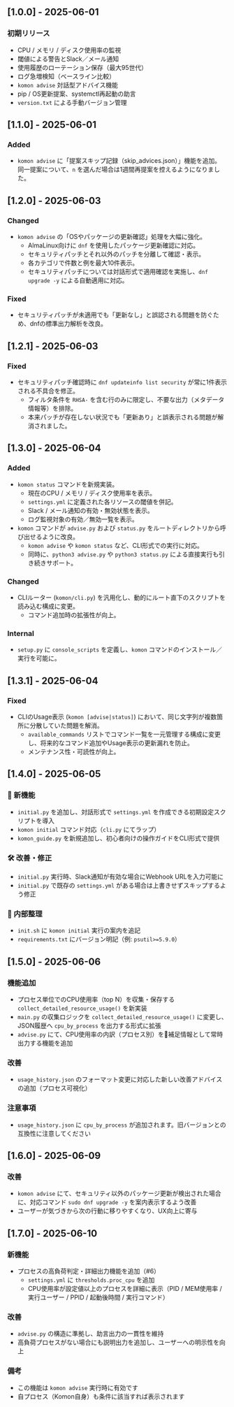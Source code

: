## [1.0.0] - 2025-06-01
### 初期リリース
- CPU / メモリ / ディスク使用率の監視
- 閾値による警告とSlack／メール通知
- 使用履歴のローテーション保存（最大95世代）
- ログ急増検知（ベースライン比較）
- `komon advise` 対話型アドバイス機能
- pip / OS更新提案、systemctl再起動の助言
- `version.txt` による手動バージョン管理

## [1.1.0] - 2025-06-01
### Added
- `komon advise` に「提案スキップ記録（skip_advices.json）」機能を追加。
  同一提案について、`n` を選んだ場合は1週間再提案を控えるようになりました。

## [1.2.0] - 2025-06-03
### Changed
- `komon advise` の「OSやパッケージの更新確認」処理を大幅に強化。
  - AlmaLinux向けに `dnf` を使用したパッケージ更新確認に対応。
  - セキュリティパッチとそれ以外のパッチを分離して確認・表示。
  - 各カテゴリで件数と例を最大10件表示。
  - セキュリティパッチについては対話形式で適用確認を実施し、`dnf upgrade -y` による自動適用に対応。

### Fixed
- セキュリティパッチが未適用でも「更新なし」と誤認される問題を防ぐため、dnfの標準出力解析を改良。

## [1.2.1] - 2025-06-03
### Fixed
- セキュリティパッチ確認時に `dnf updateinfo list security` が常に1件表示される不具合を修正。
  - フィルタ条件を `RHSA-` を含む行のみに限定し、不要な出力（メタデータ情報等）を排除。
  - 本来パッチが存在しない状況でも「更新あり」と誤表示される問題が解消されました。

## [1.3.0] - 2025-06-04
### Added
- `komon status` コマンドを新規実装。
  - 現在のCPU / メモリ / ディスク使用率を表示。
  - `settings.yml` に定義された各リソースの閾値を併記。
  - Slack / メール通知の有効・無効状態を表示。
  - ログ監視対象の有効／無効一覧を表示。
- `komon` コマンドが `advise.py` および `status.py` をルートディレクトリから呼び出せるように改良。
  - `komon advise` や `komon status` など、CLI形式での実行に対応。
  - 同時に、`python3 advise.py` や `python3 status.py` による直接実行も引き続きサポート。

### Changed
- CLIルーター (`komon/cli.py`) を汎用化し、動的にルート直下のスクリプトを読み込む構成に変更。
  - コマンド追加時の拡張性が向上。

### Internal
- `setup.py` に `console_scripts` を定義し、`komon` コマンドのインストール／実行を可能に。

## [1.3.1] - 2025-06-04
### Fixed
- CLIのUsage表示 (`komon [advise|status]`) において、同じ文字列が複数箇所に分散していた問題を解消。
  - `available_commands` リストでコマンド一覧を一元管理する構成に変更し、将来的なコマンド追加やUsage表示の更新漏れを防止。
  - メンテナンス性・可読性が向上。

## [1.4.0] - 2025-06-05
### 🚀 新機能
- `initial.py` を追加し、対話形式で `settings.yml` を作成できる初期設定スクリプトを導入
- `komon initial` コマンド対応（`cli.py` にてラップ）
- `komon_guide.py` を新規追加し、初心者向けの操作ガイドをCLI形式で提供

### 🛠 改善・修正
- `initial.py` 実行時、Slack通知が有効な場合にWebhook URLを入力可能に
- `initial.py` で既存の `settings.yml` がある場合は上書きせずスキップするよう修正

### 🧼 内部整理
- `init.sh` に `komon initial` 実行の案内を追記
- `requirements.txt` にバージョン明記（例: `psutil>=5.9.0`）

## [1.5.0] - 2025-06-06
### 機能追加
- プロセス単位でのCPU使用率（top N）を収集・保存する `collect_detailed_resource_usage()` を新実装
- `main.py` の収集ロジックを `collect_detailed_resource_usage()` に変更し、JSON履歴へ `cpu_by_process` を出力する形式に拡張
- `advise.py` にて、CPU使用率の内訳（プロセス別）を📌補足情報として常時出力する機能を追加

### 改善
- `usage_history.json` のフォーマット変更に対応した新しい改善アドバイスの追加（プロセス可視化）

### 注意事項
- `usage_history.json` に `cpu_by_process` が追加されます。旧バージョンとの互換性に注意してください

## [1.6.0] - 2025-06-09
### 改善
- `komon advise` にて、セキュリティ以外のパッケージ更新が検出された場合に、対応コマンド `sudo dnf upgrade -y` を案内表示するよう改善
- ユーザーが気づきから次の行動に移りやすくなり、UX向上に寄与

## [1.7.0] - 2025-06-10
### 新機能
- プロセスの高負荷判定・詳細出力機能を追加（#6）
  - `settings.yml` に `thresholds.proc_cpu` を追加
  - CPU使用率が設定値以上のプロセスを詳細に表示（PID / MEM使用率 / 実行ユーザー / PPID / 起動後時間 / 実行コマンド）

### 改善
- `advise.py` の構造に準拠し、助言出力の一貫性を維持
- 高負荷プロセスがない場合にも説明出力を追加し、ユーザーへの明示性を向上

### 備考
- この機能は `komon advise` 実行時に有効です
- 自プロセス（Komon自身）も条件に該当すれば表示されます
